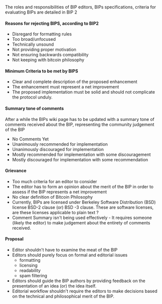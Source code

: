 The roles and responsibilities of BIP editors, BIPs specifications, criteria for evaluating BIPs are detailed in BIP 2
#### Reasons for rejecting BIPS, according to BIP2
- Disregard for formatting rules
- Too broad/unfocused
- Technically unsound
- Not providing proper motivation
- Not ensuring backwards compatibility
- Not keeping with bitcoin philosophy

#### Minimum Criteria to be met by BIPS
- Clear and complete description of the proposed enhancement
- The enhancement must represent a net improvement
- The proposed implementation must be solid and should not complicate the protocol unduly. 

#### Summary tone of comments
After a while the BIPs wiki page has to be updated with a summary tone of comments received about the BIP, representing the community judgement of the BIP
- No Comments Yet
- Unanimously recommended for implementation
- Unanimously discouraged for implementation
- Mostly recommended for implementation with some discouragement
- Mostly discouraged for implementation with some recommendation 
#### Grievance
- Too much criteria for an editor to consider
- The editor has to form an opinion about the merit of the BIP in order to assess if the BIP represents a net improvement 
- No clear definition of  Bitcoin Philosophy
- Currently, BIPs are licensed under  Berkeley Software Distribution (BSD) license BSD-2 clause (or) BSD -3 clause. These are software licenses, are these licenses applicable to plain text ?
- Comment Summary isn't being used effectively - It requires someone (likely the editor) to make judgement about the entirety of comments received. 
#### Proposal
- Editor shouldn't have to examine the meat of the BIP
- Editors should purely focus on formal and editorial issues 
	- formatting 
	- licensing 
	- readability 
	- spam filtering 
- Editors should guide the BIP authors by providing feedback on the presentation of an idea (or) the idea itself. 
- Editorial workflow shouldn't require the editors to make decisions based on the technical and philosophical merit of the BIP. 